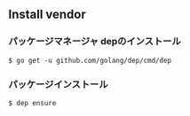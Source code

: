 ## Install vendor

### パッケージマネージャ depのインストール
`$ go get -u github.com/golang/dep/cmd/dep`

### パッケージインストール

`$ dep ensure`

